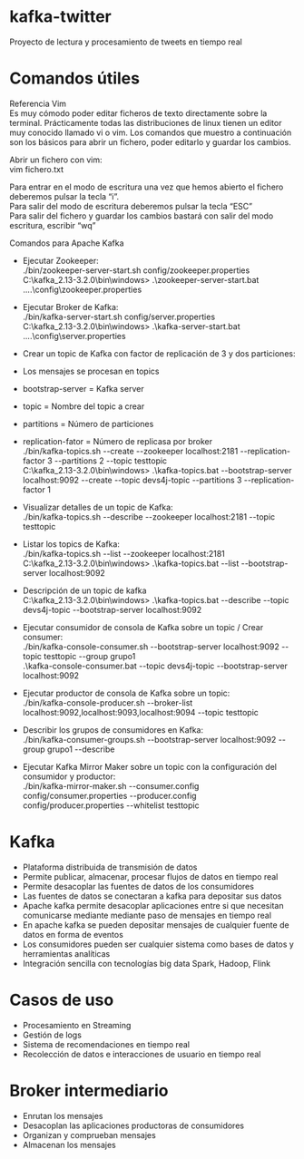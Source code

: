 # kafka-twitter
Proyecto de lectura y procesamiento de tweets en tiempo real

# Comandos útiles

Referencia Vim  
Es muy cómodo poder editar ficheros de texto directamente sobre la terminal. Prácticamente
todas las distribuciones de linux tienen un editor muy conocido llamado vi o vim. Los comandos
que muestro a continuación son los básicos para abrir un fichero, poder editarlo y guardar los
cambios.

Abrir un fichero con vim:  
vim fichero.txt

Para entrar en el modo de escritura una vez que hemos abierto el fichero deberemos pulsar la
tecla “i”.  
Para salir del modo de escritura deberemos pulsar la tecla “ESC”  
Para salir del fichero y guardar los cambios bastará con salir del modo escritura, escribir “wq”

Comandos para Apache Kafka
- Ejecutar Zookeeper:  
./bin/zookeeper-server-start.sh config/zookeeper.properties  
C:\kafka_2.13-3.2.0\bin\windows> .\zookeeper-server-start.bat ..\..\config\zookeeper.properties

- Ejecutar Broker de Kafka:  
./bin/kafka-server-start.sh config/server.properties  
C:\kafka_2.13-3.2.0\bin\windows> .\kafka-server-start.bat ..\..\config\server.properties

- Crear un topic de Kafka con factor de replicación de 3 y dos particiones:  
- Los mensajes se procesan en topics 
- bootstrap-server = Kafka server
- topic = Nombre del topic a crear
- partitions = Número de particiones
- replication-fator = Número de replicasa por broker  
./bin/kafka-topics.sh --create --zookeeper localhost:2181 --replication-factor 3 --partitions 2 --topic testtopic  
C:\kafka_2.13-3.2.0\bin\windows> .\kafka-topics.bat --bootstrap-server localhost:9092 --create --topic devs4j-topic --partitions 3 --replication-factor 1  
- Visualizar detalles de un topic de Kafka:  
./bin/kafka-topics.sh --describe --zookeeper localhost:2181 --topic testtopic

- Listar los topics de Kafka:  
./bin/kafka-topics.sh --list --zookeeper localhost:2181  
C:\kafka_2.13-3.2.0\bin\windows> .\kafka-topics.bat --list --bootstrap-server localhost:9092  

- Descripción de un topic de kafka  
C:\kafka_2.13-3.2.0\bin\windows> .\kafka-topics.bat --describe --topic devs4j-topic --bootstrap-server localhost:9092  

- Ejecutar consumidor de consola de Kafka sobre un topic / Crear consumer:  
./bin/kafka-console-consumer.sh --bootstrap-server localhost:9092 --topic testtopic --group grupo1  
.\kafka-console-consumer.bat --topic devs4j-topic --bootstrap-server localhost:9092

- Ejecutar productor de consola de Kafka sobre un topic:  
./bin/kafka-console-producer.sh --broker-list localhost:9092,localhost:9093,localhost:9094 --topic testtopic

- Describir los grupos de consumidores en Kafka:  
./bin/kafka-consumer-groups.sh --bootstrap-server localhost:9092 --group grupo1 --describe

- Ejecutar Kafka Mirror Maker sobre un topic con la configuración del consumidor y productor:  
./bin/kafka-mirror-maker.sh --consumer.config config/consumer.properties --producer.config config/producer.properties --whitelist testtopic

# Kafka
- Plataforma distribuida de transmisión de datos
- Permite publicar, almacenar, procesar flujos de datos en tiempo real
- Permite desacoplar las fuentes de datos de los consumidores 
- Las fuentes de datos se conectaran a kafka para depositar sus datos
- Apache kafka permite desacoplar aplicaciones entre si que necesitan comunicarse mediante mediante paso de mensajes en tiempo real
- En apache kafka se pueden depositar mensajes de cualquier fuente de datos en forma de eventos
- Los consumidores pueden ser cualquier sistema como bases de datos y herramientas analíticas
- Integración sencilla con tecnologías big data Spark, Hadoop, Flink

# Casos de uso
- Procesamiento en Streaming
- Gestión de logs
- Sistema de recomendaciones en tiempo real
- Recolección de datos e interacciones de usuario en tiempo real 

# Broker intermediario
- Enrutan los mensajes
- Desacoplan las aplicaciones productoras de consumidores
- Organizan y comprueban mensajes
- Almacenan los mensajes
